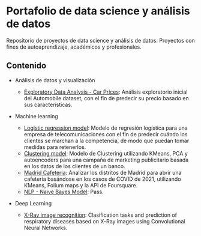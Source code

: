 # Portafolio de data science y análisis de datos
Repositorio de proyectos de data science y análisis de datos. Proyectos con fines de autoaprendizaje, académicos y profesionales.


## Contenido

* Análisis de datos y visualización
  * [Exploratory Data Analysis - Car Prices](https://github.com/jjsilvera/data-science-portfolio/blob/main/Exploratory%20Data%20Analysis%20of%20Car%20Prices.ipynb): Análisis exploratorio inicial del Automobile dataset, con el fin de predecir su precio basado en sus características.
  
* Machine learning
  * [Logistic regression model](https://github.com/jjsilvera/data-science-portfolio/blob/main/Logistic%20Regression%20model.ipynb): Modelo de regresión logística para una empresa de telecomunicaciones con el fin de predecir cuándo los clientes se marchan a la competencia, de modo que puedan tomar medidas para retenerlos.
  * [Clustering model](https://github.com/jjsilvera/data-science-portfolio/blob/main/Cluster_analysis.ipynb):
 Modelo de Clustering utilizando KMeans, PCA y autoencoders para una campaña de marketing publicitario basada en los datos de los clientes de un banco.
  * [Madrid Cafeteria](https://nbviewer.org/github/jjsilvera/data-science-portfolio/blob/main/Project_Madrid_cafeteria_cluster.ipynb):
 Analizar los distritos de Madrid para abrir una cafetería basándose en los casos de COVID de 2021, utilizando KMeans, Folium maps y la API de Foursquare.
  * [NLP - Naive Bayes Model](https://github.com/jjsilvera/data-science-portfolio/blob/main/NLP_MultinomialNB.ipynb):
 Pass.
* Deep Learning
  * [X-Ray image recognition](https://github.com/jjsilvera/data-science-portfolio/blob/main/X-Ray%20image%20recognition.ipynb):
  Clasification tasks and prediction of respiratory diseases based on X-Ray images using Convolutional Neural Networks.
 

